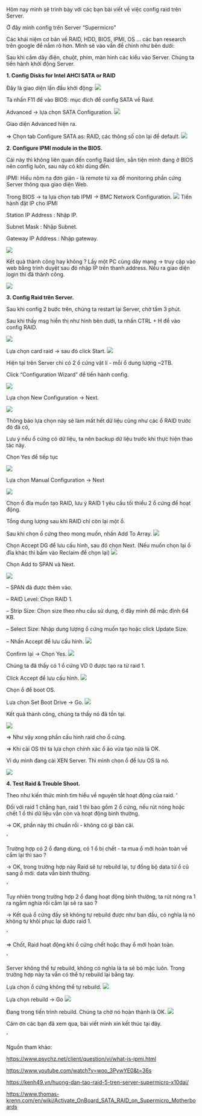 Hôm nay mình sẽ trình bày với các bạn bài viết về việc config raid trên Server.

Ở đây mình config trên Server “Supermicro"

Các khái niệm cơ bản về RAID, HDD, BIOS, IPMI, OS … các bạn research trên google để nắm rõ hơn. Mình sẽ vào vấn đề chính như bên dưới:

Sau khi cắm dây điện, chuột, phím, màn hình các kiểu vào Server. Chúng ta tiến hành khởi động Server.


**1. Config Disks for Intel AHCI SATA or RAID**

   Đây là giao diện lần đầu khởi động:
    ![](https://images.viblo.asia/76b00f7a-c4dc-4cab-8eae-09b03d93b395.jpg)

   Ta nhấn F11 để vào BIOS: mục đích để config SATA về Raid.
   
   Advanced -> lựa chọn SATA Configuration. 
![](https://images.viblo.asia/69e2d8ba-98a3-4ea1-ae21-dfffcb87544c.jpg)

   Giao diện Advanced hiện ra.
   
=> Chọn tab Configure SATA as: RAID, các thông số còn lại để default.
![](https://images.viblo.asia/5edc4bcb-27d7-4da4-b777-0de2bfb783f3.jpg)

**2. Configure IPMI module in the BIOS.**

Cái này thì không liên quan đến config Raid lắm, sẳn tiện mình đang ở BIOS nên config luôn, sau này có khi dùng đến.

IPMI: Hiểu nôm na đơn giản - là remote từ xa để monitoring phần cứng Server thông qua giao diện Web.

Trong BIOS -> ta lựa chọn tab IPMI -> BMC Network Configuration.
    ![](https://images.viblo.asia/ac2625cc-7adc-4da2-83a2-38d7a95c6f42.jpg)
    Tiến hành đặt IP cho IPMI
    
   Station IP Address	: Nhập IP.
    
   Subnet Mask		: Nhập Subnet.
    
   Gateway IP Address	: Nhập gateway.

![](https://images.viblo.asia/9568b61b-f98b-4ccc-9084-5f4c98cd3670.jpg)

Kết quả thành công hay không ?
Lấy một PC cùng dãy mạng -> truy cập vào web bằng trình duyệt sau đó nhập IP trên thanh address.
Nếu ra giao diện login thì đã thành công.

![](https://images.viblo.asia/eb3a2340-c710-4cb2-aa9b-f57a067f108c.png)

**3. Config Raid trên Server.**

Sau khi config 2 bước trên, chúng ta restart lại Server, chờ tầm 3 phút.

Sau khi thấy msg hiển thị như hình bên dưới, ta nhấn CTRL + H để vào config RAID.

![](https://images.viblo.asia/020d3dce-e65b-4c08-ae73-1f4908ecbe48.png)

Lựa chọn card raid -> sau đó click Start.
![](https://images.viblo.asia/c366da5c-124f-441f-b5a0-53d1c4fec674.PNG)

Hiện tại trên Server chỉ có 2 ổ cứng vật lí - mỗi ổ dung lượng ~2TB.

Click “Configuration Wizard” để tiến hành config.
 
![](https://images.viblo.asia/b75effac-5cc4-4a27-92fc-7b076f0edd80.jpg)


Lựa chọn New Configuration -> Next.

![](https://images.viblo.asia/2dc7e862-943a-4b34-aacf-f85cec87000f.jpg)

Thông báo lựa chọn này sẽ làm mất hết dữ liệu cũng như các ổ RAID trước đó đã có, 

Lưu ý nếu ổ cứng có dữ liệu, ta nên backup dữ liệu trước khi thực hiện thao tác này. 

Chọn Yes để tiếp tục


![](https://images.viblo.asia/ddf5f504-892a-4db8-aa04-c6cf60fa90c5.jpg)

Lựa chọn Manual Configuration -> Next

![](https://images.viblo.asia/d328e149-bcdc-4a9e-9800-72f29da3ccc4.jpg)

Chọn ổ đĩa muốn tạo RAID, lưu ý RAID 1 yêu cầu tối thiểu 2 ổ cứng để hoạt động.

Tổng dung lượng sau khi RAID chỉ còn lại một ổ.

 Sau khi chọn ổ cứng theo mong muốn, nhấn Add To Array.
![](https://images.viblo.asia/fa9210a3-bfdb-44ab-8390-e7ccdb122c8f.jpg)

Chọn Accept DG để lưu cấu hình, sau đó chọn Next. (Nếu muốn chọn lại ổ đĩa khác thì bấm vào Reclaim để chọn lại)
![](https://images.viblo.asia/053e7b7d-230f-4789-b649-4e9e99a49e10.jpg)


Chọn Add to SPAN và Next.

![](https://images.viblo.asia/b874ed17-3e45-407c-ae5f-45bbcf255748.jpg)





– SPAN đã được thêm vào.

– RAID Level: Chọn RAID 1.

– Strip Size: Chọn size theo nhu cầu sử dụng, ở đây mình để mặc định 64 KB.

– Select Size: Nhập dung lượng ổ cứng muốn tạo hoặc click Update Size.

– Nhấn Accept để lưu cấu hình.
![](https://images.viblo.asia/7bdb85d4-7a24-4669-a384-c2d436770971.jpg)


Confirm lại -> Chọn Yes.
![](https://images.viblo.asia/b1d01a0d-2877-4eeb-80a2-a29de9e5b24e.png)


Chúng ta đã thấy có 1 ổ cứng VD 0 được tạo ra từ raid 1.

Click Accept để lưu cấu hình.
![](https://images.viblo.asia/fe6f07e6-f192-4f1b-885f-54f3fde08bb7.jpg)

Chọn ổ để boot OS.

Lưa chọn Set Boot Drive -> Go.
![](https://images.viblo.asia/cabbde48-515b-43bc-8b72-1ad4b37c0b2e.jpg)



Kết quả thành công, chúng ta thấy nó đã tồn tại.

![](https://images.viblo.asia/900cbb59-8374-41d6-b813-7ef8e255667e.jpg)

=> Như vậy xong phần cấu hình raid cho ổ cứng. 

=> Khi cài OS thì ta lựa chọn chính xác ổ ảo vừa tạo nữa là OK.

Ví dụ mình đang cài XEN Server. Thì mình chọn ổ để lưu OS là nó.

![](https://images.viblo.asia/e1f70d5b-e78e-490d-be02-127232464f49.jpg)


**4. Test Raid & Trouble Shoot.**

  Theo như kiến thức mình tìm hiểu về nguyên tắt hoạt động của raid.
  '
  
   Đối với raid 1 chẳng hạn, raid 1 thì bao gồm 2 ổ cứng, nếu rút nóng hoặc chết 1 ổ thì dữ liệu vẫn còn và hoạt động bình thường.
      
  -> OK, phần này thì chuẩn rồi - không có gì bàn cãi.
  
 '  

   Trường hợp có 2 ổ đang dùng, có 1 ổ bị chết - ta mua ổ mới hoàn toàn về cắm lại thì sao ?
   
   -> OK, trong trường hợp này Raid sẽ tự rebuild lại, tự đồng bộ data từ ổ cũ sang ổ mới. data vẫn bình thường.
   
  '
          
   Tuy nhiên trong trường hợp 2 ổ đang hoạt động bình thường, ta rút nóng ra 1 ra ngắm nghía rồi cắm lại sẽ ra sao ?
   
   -> Kết quả ổ cứng đấy sẽ không tự rebuild được như ban đầu, có nghĩa là nó không tự khôi phục lại được raid 1.
   
 '
  
   => Chốt, Raid hoạt động khi ổ cứng chết hoặc thay ổ mới hoàn toàn.
   
'

   Server không thể tự rebuild, không có nghĩa là ta sẽ bỏ mặc luôn. Trong trường hợp này ta vẫn có thể tự rebuild lại bằng tay.
 
   Lựa chọn ổ cứng không thể tự rebuild.
![](https://images.viblo.asia/31a96f60-a2f2-47f0-86ac-d8582bed2f5b.jpg)

   Lựa chọn rebuild -> Go
![](https://images.viblo.asia/f4244fdc-4628-49a7-a129-df52d72ba1c9.jpg)

  Đang trong tiến trình rebuild. Chúng ta chờ nó hoàn thành là OK.
![](https://images.viblo.asia/6d7fd050-418e-4c86-9eac-be7a5d68cc17.jpg)


Cảm ơn các bạn đã xem qua, bài viết mình xin kết thúc tại đây.

'

Nguồn tham khảo:

https://www.psychz.net/client/question/vi/what-is-ipmi.html

https://www.youtube.com/watch?v=woo_3PywYE0&t=36s

https://kenh49.vn/huong-dan-tao-raid-5-tren-server-supermicro-x10dai/

https://www.thomas-krenn.com/en/wiki/Activate_OnBoard_SATA_RAID_on_Supermicro_Motherboards